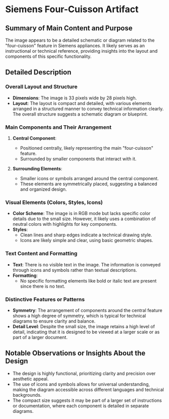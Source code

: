 # Siemens Four-Cuisson Artifact

## Summary of Main Content and Purpose
The image appears to be a detailed schematic or diagram related to the "four-cuisson" feature in Siemens appliances. It likely serves as an instructional or technical reference, providing insights into the layout and components of this specific functionality.

## Detailed Description

### Overall Layout and Structure
- **Dimensions**: The image is 33 pixels wide by 28 pixels high.
- **Layout**: The layout is compact and detailed, with various elements arranged in a structured manner to convey technical information clearly. The overall structure suggests a schematic diagram or blueprint.

### Main Components and Their Arrangement
1. **Central Component**:
   - Positioned centrally, likely representing the main "four-cuisson" feature.
   - Surrounded by smaller components that interact with it.

2. **Surrounding Elements**:
   - Smaller icons or symbols arranged around the central component.
   - These elements are symmetrically placed, suggesting a balanced and organized design.

### Visual Elements (Colors, Styles, Icons)
- **Color Scheme**: The image is in RGB mode but lacks specific color details due to the small size. However, it likely uses a combination of neutral colors with highlights for key components.
- **Styles**:
  - Clean lines and sharp edges indicate a technical drawing style.
  - Icons are likely simple and clear, using basic geometric shapes.

### Text Content and Formatting
- **Text**: There is no visible text in the image. The information is conveyed through icons and symbols rather than textual descriptions.
- **Formatting**:
  - No specific formatting elements like bold or italic text are present since there is no text.

### Distinctive Features or Patterns
- **Symmetry**: The arrangement of components around the central feature shows a high degree of symmetry, which is typical for technical diagrams to ensure clarity and balance.
- **Detail Level**: Despite the small size, the image retains a high level of detail, indicating that it is designed to be viewed at a larger scale or as part of a larger document.

## Notable Observations or Insights About the Design
- The design is highly functional, prioritizing clarity and precision over aesthetic appeal.
- The use of icons and symbols allows for universal understanding, making the diagram accessible across different languages and technical backgrounds.
- The compact size suggests it may be part of a larger set of instructions or documentation, where each component is detailed in separate diagrams.